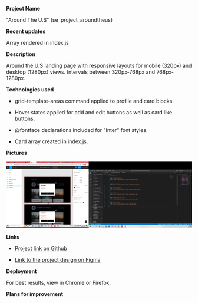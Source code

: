 **Project Name**

"Around The U.S" (se_project_aroundtheus)

**Recent updates**

Array rendered in index.js

**Description**

Around the U.S landing page with responsive layouts for mobile (320px) and desktop (1280px) views. Intervals between 320px-768px and 768px-1280px.

**Technologies used**

- grid-template-areas command applied to profile and card blocks.

- Hover states applied for add and edit buttons as well as card like buttons.

- @fontface declarations included for "Inter" font styles.

- Card array created in index.js.

**Pictures**

![alt text](./images/readme/screenshot.png)

**Links**

- [Project link on Github](https://dominickdj.github.io/se_project_aroundtheus/)

- [Link to the project design on Figma](https://www.figma.com/file/ii4xxsJ0ghevUOcssTlHZv/Sprint-3%3A-Around-the-US?node-id=0%3A1)

**Deployment**

For best results, view in Chrome or Firefox.

**Plans for improvement**
